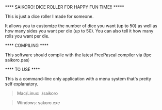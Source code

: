 **** SAIKORO! DICE ROLLER FOR HAPPY FUN TIME!! *****

This is just a dice roller I made for someone.

It allows you to customize the number of dice you want (up to 50) as well as how many
sides you want per die (up to 50). You can also tell it how many rolls you want per die.


**** COMPILING ****

This software should compile with the latest FreePascal compiler via (fpc saikoro.pas)


**** TO USE ****

This is a command-line only application with a menu system that's pretty self explanatory. 


> Mac/Linux: ./saikoro

> Windows:    sakoro.exe


